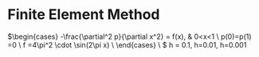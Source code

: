 # Finite Element Method
$\begin{cases} -\frac{\partial^2 p}{\partial x^2} = f(x), & 0<x<1 \\ p(0)=p(1) =0 \\ f =4\pi^2 \cdot \sin(2\pi x) \\ \end{cases} \\ $
h = 0.1, h=0.01, h=0.001